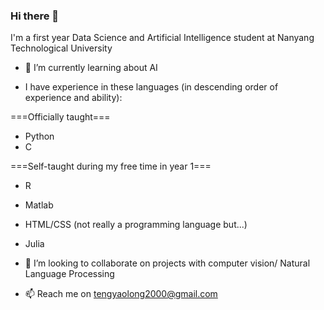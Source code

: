 ### Hi there 👋

I'm a first year Data Science and Artificial Intelligence student at Nanyang Technological University

- 🌱 I’m currently learning about AI

- I have experience in these languages (in descending order of experience and ability):

===Officially taught===
- Python
- C

===Self-taught during my free time in year 1===
- R
- Matlab
- HTML/CSS (not really a programming language but...)
- Julia

- 👯 I’m looking to collaborate on projects with computer vision/ Natural Language Processing
- 📫 Reach me on tengyaolong2000@gmail.com

